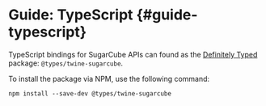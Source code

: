 <!-- ***********************************************************************************************
	Guide: TypeScript
************************************************************************************************ -->
# Guide: TypeScript {#guide-typescript}

TypeScript bindings for SugarCube APIs can found as the [Definitely Typed](https://definitelytyped.org/) package: `@types/twine-sugarcube`.

To install the package via NPM, use the following command:

```
npm install --save-dev @types/twine-sugarcube
```
